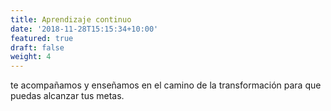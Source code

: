 ```yaml
---
title: Aprendizaje continuo
date: '2018-11-28T15:15:34+10:00'
featured: true
draft: false
weight: 4
---
```

te acompañamos y enseñamos en el camino de la transformación para que puedas alcanzar tus metas.
